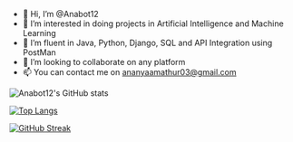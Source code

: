 - 👋 Hi, I’m @Anabot12
- 👀 I’m interested in doing projects in Artificial Intelligence and Machine Learning 
- 🌱 I’m fluent in Java, Python, Django, SQL and API Integration using PostMan 
- 💞️ I’m looking to collaborate on any platform 
- 📫 You can contact me on ananyaamathur03@gmail.com 

<!---
Anabot12/Anabot12 is a ✨ special ✨ repository because its `README.md` (this file) appears on your GitHub profile.
You can click the Preview link to take a look at your changes.
--->
![Anabot12's GitHub stats](https://github-readme-stats.vercel.app/api?username=Anabot12&theme=aura&show_icons=true)

[![Top Langs](https://github-readme-stats.vercel.app/api/top-langs/?username=Anabot12&layout=compact&theme=aura)](https://github.com/Anabot12)

[![GitHub Streak](http://github-readme-streak-stats.herokuapp.com?user=Anabot12&theme=elegant)](https://git.io/streak-stats)

